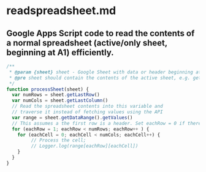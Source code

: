 # readspreadsheet.md

## Google Apps Script code to read the contents of a normal spreadsheet (active/only sheet, beginning at A1) efficiently.

```js
/**
 * @param {sheet} sheet - Google Sheet with data or header beginning at A1
 * @pre sheet should contain the contents of the active sheet, e.g. getActiveSpreadsheet().getActiveSheet()
 */
function processSheet(sheet) {
  var numRows = sheet.getLastRow()
  var numCols = sheet.getLastColumn()
  // Read the spreadsheet contents into this variable and
  // traverse it instead of fetching values using the API
  var range = sheet.getDataRange().getValues()
  // This assumes a the first row is a header. Set eachRow = 0 if there is no header.
  for (eachRow = 1; eachRow < numRows; eachRow++ ) {
    for (eachCell = 0; eachCell < numCols; eachCell++) {
         // Process the cell; 
         // Logger.log(range[eachRow][eachCell])
    }
  }         
}
```
